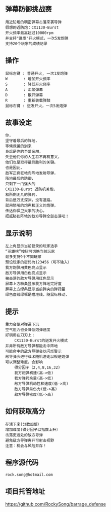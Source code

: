 ## 弹幕防御挑战赛
    用近防炮的稠密弹幕击落来袭导弹
    假想的近防炮：CX1130-Burst
    开火频率最高超过10000rpm
    并支持"迸发"开火模式，一次5发炮弹
    支持20个玩家的成绩记录    
    
## 操作
    鼠标左键 : 普通开火, 一次1发炮弹    
    W       : 增加开火频率
    S       : 降低开火频率
    A       : 汇聚弹幕
    D       : 散开弹幕
    R       : 重新装载弹鼓
    鼠标右键 : 迸发开火，一次5发炮弹

## 故事设定
    你，
    坚守着最后的阵地，
    等候救援的到来 
    身后是你的至爱亲朋，
    失去他们你的人生将不再有意义，
    他们也是取得最终胜利的关键。
    也是因此，
    敌军正疯狂地向阵地发射导弹，
    阵地最后的防御，
    只剩下一门强大的
    CX1130-Burst 近防机关炮，
    和所剩无几的弹药，
    背后是万丈深渊，没有退路。
    就用怒吼的炮声和正义的炮弹，
    传达你保卫大家的决心，
    把威胁到阵地的敌方导弹全部击落吧！
    
## 显示说明
    左上角显示当前登录的玩家选手
    “英雄榜”按钮可切换当前玩家
    最多支持9个不同玩家
    预设玩家的密码为123456（可不输入）
    我方炮弹用黄色亮点显示
    敌方导弹用白色亮点显示
    被击落的敌方导弹用红色显示
    屏幕上方粉条显示我方阵地完好度
    屏幕上方绿条显示当前弹夹的弹药量
    绿色虚线绿框是瞄准线，随鼠标移动，    

## 提示
    重力会使对弹道下沉
    空气阻力也会降低炮弹速度 
    好钢用在刀刃上：
        CX1130-Burst的迸发开火模式
    并非所有敌方导弹都能击中阵地    
    可能命中的敌方导弹会以闪烁警示
    敌导弹会进行战术随机游走以规避炮弹
    可以调整难度，会影响
        得分因子（2,4,8,16,32)
        我方炮弹初速(高->低)
        我方弹药余量(高->低)
        敌方导弹机动性和速度(低->高)
        敌方导弹杀伤力(低->高)   
        敌方导弹密度(低->高)

## 如何获取高分
    存活下来(分数加倍）
    增加难度(得分因子以指数上升）
    击落更远处的敌方导弹
    避免敌方导弹离开可射击视野
    注意：机会与风险并存！

## 程序源代码
    rock.song@hotmail.com

## 项目托管地址
 https://github.com/RockySong/barrage_defense
